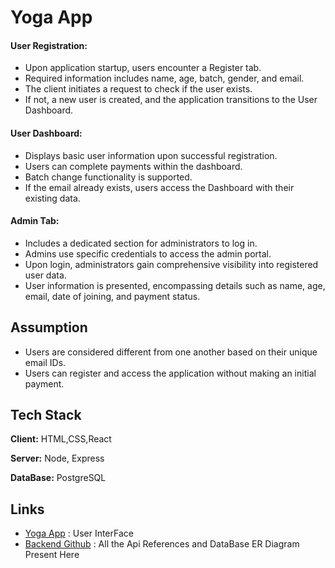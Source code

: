 
# Yoga App

#### User Registration:

- Upon application startup, users encounter a Register tab.
- Required information includes name, age, batch, gender, and email.
- The client initiates a request to check if the user exists.
- If not, a new user is created, and the application transitions to the User Dashboard.
#### User Dashboard:

- Displays basic user information upon successful registration.
- Users can complete payments within the dashboard.
- Batch change functionality is supported.
- If the email already exists, users access the Dashboard with their existing data.

#### Admin Tab:
- Includes a dedicated section for administrators to log in.
- Admins use specific credentials to access the admin portal.
- Upon login, administrators gain comprehensive visibility into registered user data.
- User information is presented, encompassing details such as name, age, email, date of joining, and payment status.


## Assumption
- Users are considered different from one another based on their unique email IDs.
- Users can register and access the application without making an initial payment.
## Tech Stack

**Client:** HTML,CSS,React

**Server:** Node, Express

**DataBase:** PostgreSQL


##  Links

- [Yoga App](https://yoga-btv3.onrender.com/) : User InterFace
- [Backend Github](https://github.com/Riteshgupta2906/books) : All the Api References and DataBase ER Diagram Present Here



